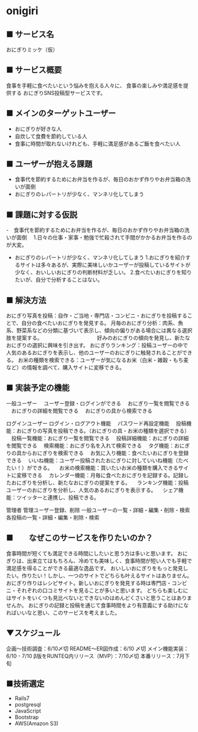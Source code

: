 # onigiri
## ■ サービス名
おにぎりミッケ（仮）

## ■ サービス概要
食事を手軽に食べたいという悩みを抱える人々に、
食事の楽しみや満足感を提供する
おにぎりSNS投稿型サービスです。

## ■ メインのターゲットユーザー
- おにぎりが好きな人
- 自炊して食費を節約している人
- 食事に時間が取れないけれども、手軽に満足感があるご飯を食べたい人


## ■ ユーザーが抱える課題
- 食事代を節約するためにお弁当を作るが、毎日のおかず作りやお弁当箱の洗いが面倒
- おにぎりのレパートリが少なく、マンネリ化してしまう

## ■ 課題に対する仮説
-　食事代を節約するためにお弁当を作るが、毎日のおかず作りやお弁当箱の洗いが面倒
　1.日々の仕事・家事・勉強で忙殺されて手間がかかるお弁当を作るのが大変。

- おにぎりのレパートリが少なく、マンネリ化してしまう
  1.おにぎりを紹介するサイトは多々あるが、実際に美味しいかユーザーが投稿しているサイトが少なく、おいしいおにぎりの判断材料が乏しい。
  2.食べたいおにぎりを知りたいが、自分で分析することはない。

## ■ 解決方法
おにぎり写真を投稿：自作・ご当地・専門店・コンビニ・おにぎりを投稿することで、自分の食べたいおにぎりを発見する。
月毎のおにぎり分析：肉系、魚系、野菜系などの分類に基づいて表示し、傾向の偏りがある場合には異なる選択肢を提案する。
　　　　　　　　　　      好みのおにぎりの傾向を発見し、新たなおにぎりの選択に興味を引き出す。
おにぎりランキング：投稿ユーザーの中で人気のあるおにぎりを表示し、他のユーザーのおにぎりに触発されることができる。
お米の種類を検索できる：ユーザーが気になるお米（白米・雑穀・もち麦など）の情報を調べて、購入サイトに変移できる。

## ■ 実装予定の機能
一般ユーザー
　ユーザー登録・ログインができる
　おにぎり一覧を閲覧できる
　おにぎりの詳細を閲覧できる
　おにぎりの具から検索できる

ログインユーザー
  ログイン・ログアウト機能
　パスワード再設定機能
　投稿機能：おにぎりの写真を投稿できる。（おにぎりの具・お米の種類を選択できる）
　投稿一覧機能：おにぎり一覧を閲覧できる
　投稿詳細機能：おにぎりの詳細を閲覧できる
　検索機能：おにぎり名を入れて検索できる
　タグ機能：おにぎりの具からおにぎりを検索できる
　お気に入り機能：食べたいおにぎりを登録できる
　いいね機能：ユーザー投稿されたおにぎりに対していいね機能（たべたい！）ができる。
　お米の検索機能：買いたいお米の種類を購入できるサイトに変移できる
　カレンダー機能：月毎に食べたおにぎりを記録する。記録したおにぎりを分析し、新たなおにぎりの提案をする。
　ランキング機能：投稿ユーザーのおにぎりを分析し、人気のあるおにぎりを表示する。
　シェア機能：ツイッターと連携し、投稿できる。

管理者
  管理ユーザー登録、削除
  一般ユーザーの一覧・詳細・編集・削除・検索
  各投稿の一覧・詳細・編集・削除・検索
　

## ■　　なぜこのサービスを作りたいのか？

食事時間が短くても満足できる時間にしたいと思う方は多いと思います。
おにぎりは、出来立てはもちろん、冷めても美味しく、食事時間が短い人でも手軽で満足感を得ることができる最適な逸品です。
おいしいおにぎりをもっと発見したい。作りたい！しかし、一つのサイトでどちらも叶えるサイトはありません。
おにぎり作りはレシピサイト。新しいおにぎりを発見する時は専門店・コンビニ・それぞれの口コミサイトを見ることが多いと思います。
どちらも楽しむにはサイトをいくつも見比べないとできないのはめんどくさいと思うことはありませんか。
おにぎりの記録と投稿を通じて食事時間をより有意義にする助けになればいいなと思い、このサービスを考えました。


## ▼スケジュール
企画〜技術調査：6/10〆切
README〜ER図作成：6/10 〆切
メイン機能実装：6/10 - 7/10
β版をRUNTEQ内リリース（MVP）：7/10〆切
本番リリース：7月下旬

## ■技術選定
- Rails7
- postgresql
- JavaScript
- Bootstrap
- AWS(Amazon S3)